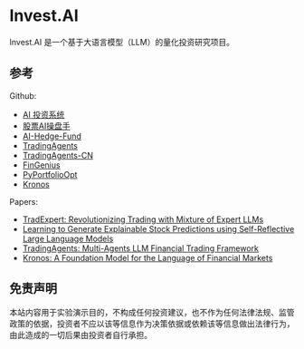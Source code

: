 # Invest.AI

Invest.AI 是一个基于大语言模型（LLM）的量化投资研究项目。

## 参考

Github:

- [AI 投资系统](https://github.com/24mlight/A_Share_investment_Agent)
- [股票AI操盘手](https://github.com/charliedream1/ai_quant_trade)
- [AI-Hedge-Fund](https://github.com/virattt/ai-hedge-fund)
- [TradingAgents](https://github.com/TauricResearch/TradingAgents)
- [TradingAgents-CN](https://github.com/hsliuping/TradingAgents-CN)
- [FinGenius](https://github.com/HuaYaoAI/FinGenius)
- [PyPortfolioOpt](https://github.com/robertmartin8/PyPortfolioOpt)
- [Kronos](https://github.com/shiyu-coder/Kronos)

Papers:

- [TradExpert: Revolutionizing Trading with Mixture of Expert LLMs](https://arxiv.org/abs/2411.00782)
- [Learning to Generate Explainable Stock Predictions using Self-Reflective Large Language Models](https://arxiv.org/abs/2402.03659)
- [TradingAgents: Multi-Agents LLM Financial Trading Framework](https://arxiv.org/abs/2412.20138)
- [Kronos: A Foundation Model for the Language of Financial Markets](https://arxiv.org/abs/2508.02739)

## 免责声明

本站内容用于实验演示目的，不构成任何投资建议，也不作为任何法律法规、监管政策的依据，投资者不应以该等信息作为决策依据或依赖该等信息做出法律行为，由此造成的一切后果由投资者自行承担。

